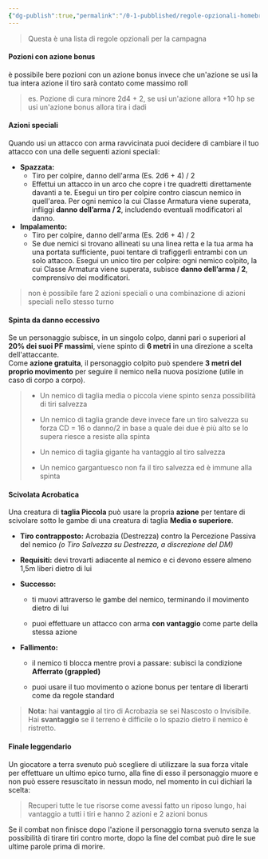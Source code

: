 ```yaml
---
{"dg-publish":true,"permalink":"/0-1-pubblished/regole-opzionali-homebrew/","noteIcon":""}
---
```


> Questa è una lista di regole opzionali per la campagna

#### Pozioni con azione bonus
è possibile bere pozioni con un azione bonus invece che un'azione se usi la tua intera azione il tiro sarà contato come massimo roll

> es. Pozione di cura minore 2d4 + 2, se usi un'azione allora +10 hp se usi un'azione bonus allora tira i dadi

#### Azioni speciali
Quando usi un attacco con arma ravvicinata puoi decidere di cambiare il tuo attacco con una delle seguenti azioni speciali:
 - **Spazzata:**
   - Tiro per colpire, danno dell'arma (Es. 2d6 + 4) / 2
   - Effettui un attacco in un arco che copre i tre quadretti direttamente davanti a te. Esegui un tiro per colpire contro ciascun nemico in quell'area. Per ogni nemico la cui Classe Armatura viene superata, infliggi **danno dell’arma / 2**, includendo eventuali modificatori al danno.
 - **Impalamento:**
   - Tiro per colpire, danno dell'arma (Es. 2d6 + 4) / 2
   - Se due nemici si trovano allineati su una linea retta e la tua arma ha una portata sufficiente, puoi tentare di trafiggerli entrambi con un solo attacco. Esegui un unico tiro per colpire: ogni nemico colpito, la cui Classe Armatura viene superata, subisce **danno dell’arma / 2**, comprensivo dei modificatori.

> non è possibile fare 2 azioni speciali o una combinazione di azioni speciali nello stesso turno

#### Spinta da danno eccessivo
Se un personaggio subisce, in un singolo colpo, danni pari o superiori al **20% dei suoi PF massimi**, viene spinto di **6 metri** in una direzione a scelta dell'attaccante.  
Come **azione gratuita**, il personaggio colpito può spendere **3 metri del proprio movimento** per seguire il nemico nella nuova posizione (utile in caso di corpo a corpo).

> - Un nemico di taglia media o piccola viene spinto senza possibilità di tiri salvezza
> 
> - Un nemico di taglia grande deve invece fare un tiro salvezza su forza CD = 16 o danno/2 in base a quale dei due è più alto se lo supera riesce a resiste alla spinta
> 
> - Un nemico di taglia gigante ha vantaggio al tiro salvezza
> 
> - Un nemico gargantuesco non fa il tiro salvezza ed è immune alla spinta

#### Scivolata Acrobatica
Una creatura di **taglia Piccola** può usare la propria **azione** per tentare di scivolare sotto le gambe di una creatura di taglia **Media o superiore**.

- **Tiro contrapposto:** Acrobazia (Destrezza) contro la Percezione Passiva del nemico _(o Tiro Salvezza su Destrezza, a discrezione del DM)_
    
- **Requisiti:** devi trovarti adiacente al nemico e ci devono essere almeno 1,5m liberi dietro di lui
    
- **Successo:**
    
    - ti muovi attraverso le gambe del nemico, terminando il movimento dietro di lui
        
    - puoi effettuare un attacco con arma **con vantaggio** come parte della stessa azione
        
- **Fallimento:**
    
    - il nemico ti blocca mentre provi a passare: subisci la condizione **Afferrato (grappled)**
        
    - puoi usare il tuo movimento o azione bonus per tentare di liberarti come da regole standard
        

> **Nota:** hai **vantaggio** al tiro di Acrobazia se sei Nascosto o Invisibile.  
> Hai **svantaggio** se il terreno è difficile o lo spazio dietro il nemico è ristretto.

#### Finale leggendario
Un giocatore a terra svenuto può scegliere di utilizzare la sua forza vitale per effettuare un ultimo epico turno, alla fine di esso il personaggio muore e non può essere resuscitato in nessun modo, nel momento in cui dichiari la scelta:

> Recuperi tutte le tue risorse come avessi fatto un riposo lungo, hai vantaggio a tutti i tiri e hanno 2 azioni e 2 azioni bonus

Se il combat non finisce dopo l'azione il personaggio torna svenuto senza la possibilità di tirare tiri contro morte, dopo la fine del combat può dire le sue ultime parole prima di morire.